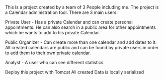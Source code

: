 This is a project created by a team of 3 People including me. 
The project is a Calendar administration tool. 
There are 3 main users:

Private User - Has a private Calendar and can create personal appointments. He can also search in a public area for other appointments which he wants to add to his private Calendar.

Public Organizer - Can create more than one calendar and add dates to it. All created calendars are public and can be found by private users in order to add them to their own private calendar.

Analyst - A user who can see different statistics

Deploy this project with Tomcat
All created Data is locally serialized
